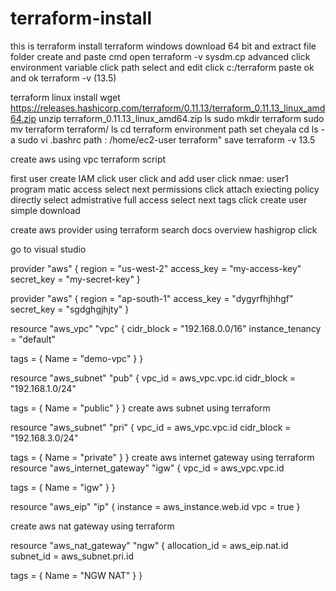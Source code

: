 # terraform-install
this is terraform install
terraform windows download 64 bit
and extract file
folder create and paste
cmd open
terraform -v
sysdm.cp
advanced click
environment variable click
path select and edit click
c:/terraform paste
ok and ok 
terraform -v (13.5)

terraform linux install
wget https://releases.hashicorp.com/terraform/0.11.13/terraform_0.11.13_linux_amd64.zip
unzip terraform_0.11.13_linux_amd64.zip
ls
sudo mkdir terraform
sudo mv terraform terraform/
ls
cd terraform
environment path set cheyala
cd
ls -a
sudo vi .bashrc
path : /home/ec2-user terraform"
save
terraform -v
13.5




create aws using vpc terraform script

first user create 
IAM click
user click and add user click
nmae: user1
program matic  access select
next permissions click
attach exiecting policy directly select
admistrative full access select 
next tags click
create user
simple download

create aws provider using terraform search
docs overview hashigrop click

go to visual studio

provider "aws" {
  region     = "us-west-2"
  access_key = "my-access-key"
  secret_key = "my-secret-key"
}



provider "aws" {
  region     = "ap-south-1"
  access_key = "dygyrfhjhhgf"
  secret_key = "sgdghgjhjty"
}

resource "aws_vpc" "vpc" {
  cidr_block       = "192.168.0.0/16"
  instance_tenancy = "default"

  tags = {
    Name = "demo-vpc"
  }
}

resource "aws_subnet" "pub" {
  vpc_id     = aws_vpc.vpc.id
  cidr_block = "192.168.1.0/24"

  tags = {
    Name = "public"
  }
}
create aws subnet using terraform


resource "aws_subnet" "pri" {
  vpc_id     = aws_vpc.vpc.id
  cidr_block = "192.168.3.0/24"

  tags = {
    Name = "private"
  }
}
create aws internet gateway using terraform
resource "aws_internet_gateway" "igw" {
  vpc_id = aws_vpc.vpc.id

  tags = {
    Name = "igw"
  }
}


resource "aws_eip" "ip" {
  instance = aws_instance.web.id
  vpc      = true
}

create aws nat gateway using terraform

resource "aws_nat_gateway" "ngw" {
  allocation_id = aws_eip.nat.id
  subnet_id     = aws_subnet.pri.id

  tags = {
    Name = "NGW NAT"
  }
}





